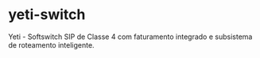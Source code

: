 # yeti-switch
Yeti -  Softswitch SIP de Classe 4 com faturamento integrado e subsistema de roteamento inteligente.

